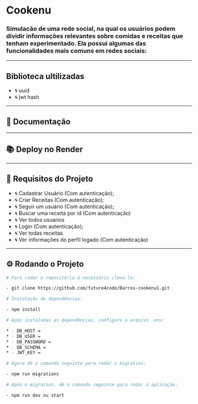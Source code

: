 # Cookenu


### Simulacão de uma rede social, na qual os usuários podem dividir informações relevantes sobre comidas e receitas que tenham experimentado. Ela possui algumas das funcionalidades mais comuns em redes sociais:
---
##  Biblioteca ultilizadas
 - 🌀 uuid 
 - 🌀 jwt hash

---
## 📖 Documentação 



---
## 📚 Deploy no Render



---
## 🚧 Requisitos do Projeto

- 🌀 Cadastrar Usuário (Com autenticação);
- 🌀 Criar Receitas (Com autenticação);
- 🌀 Seguir um usuário (Com autenticação);
- 🌀 Buscar uma receita por id (Com autenticação)
- 🌀 Ver todos usuarios
- 🌀 Login (Com autenticação);
- 🌀 Ver todas receitas
- 🌀 Ver informações do perfil logado (Com autenticação)


---
## ⚙️ Rodando o Projeto

```bash
# Para rodar o repositório é necessário clona-lo:

- git clone https://github.com/future4code/Barros-cookenu1.git

# Instalação de dependências:

- npm install

# Após instaladas as dependências, configure o arquivo .env:

* - DB_HOST = 
* - DB_USER = 
* - DB_PASSWORD = 
* - DB_SCHEMA = 
* - JWT_KEY = 

# Agora dê o comando seguinte para rodar o migration:

- npm run migrations

# Após o migration, dê o comando seguinte para rodar a aplicação:

- npm run dev ou start
```
